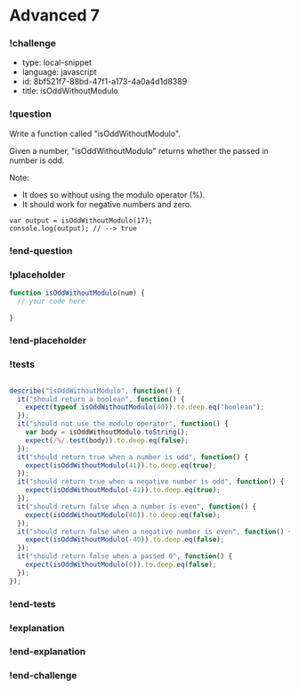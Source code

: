 # Advanced 7

### !challenge

* type: local-snippet
* language: javascript
* id: 8bf521f7-88bd-47f1-a173-4a0a4d1d8389
* title: isOddWithoutModulo

### !question

Write a function called "isOddWithoutModulo".

Given a number, "isOddWithoutModulo" returns whether the passed in number is odd.

Note:
* It does so without using the modulo operator (%).
* It should work for negative numbers and zero.

```
var output = isOddWithoutModulo(17);
console.log(output); // --> true
```

### !end-question

### !placeholder

```js
function isOddWithoutModulo(num) {
  // your code here
  
}
```

### !end-placeholder

### !tests

```js

describe("isOddWithoutModulo", function() {
  it("should return a boolean", function() {
    expect(typeof isOddWithoutModulo(40)).to.deep.eq("boolean");
  });
  it("should not use the modulo operator", function() {
    var body = isOddWithoutModulo.toString();
    expect(/%/.test(body)).to.deep.eq(false);
  });
  it("should return true when a number is odd", function() {
    expect(isOddWithoutModulo(41)).to.deep.eq(true);
  });
  it("should return true when a negative number is odd", function() {
    expect(isOddWithoutModulo(-41)).to.deep.eq(true);
  });
  it("should return false when a number is even", function() {
    expect(isOddWithoutModulo(40)).to.deep.eq(false);
  });
  it("should return false when a negative number is even", function() {
    expect(isOddWithoutModulo(-40)).to.deep.eq(false);
  });
  it("should return false when a passed 0", function() {
    expect(isOddWithoutModulo(0)).to.deep.eq(false);
  });
});

```

### !end-tests

### !explanation

### !end-explanation

### !end-challenge
